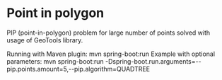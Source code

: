 # Point in polygon

PIP (point-in-polygon) problem for large number of points solved with usage of GeoTools library.

Running with Maven plugin:
mvn spring-boot:run
Example with optional parameters:
mvn spring-boot:run -Dspring-boot.run.arguments=--pip.points.amount=5,--pip.algorithm=QUADTREE
